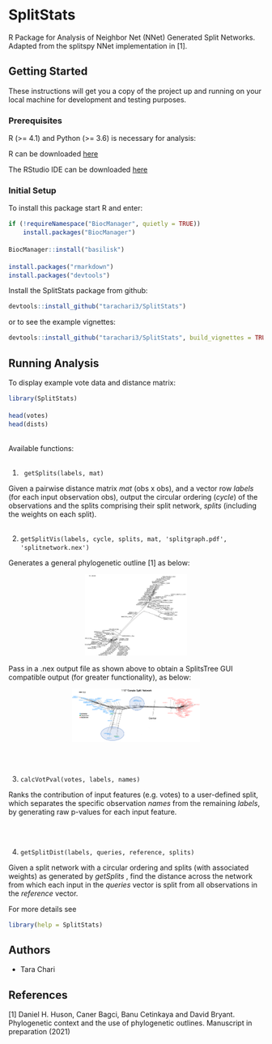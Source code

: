 # SplitStats

R Package for Analysis of Neighbor Net (NNet) Generated Split Networks.
Adapted from the splitspy NNet implementation in [1].


## Getting Started

These instructions will get you a copy of the project up and running on your local machine for development and testing purposes.

### Prerequisites

R (>= 4.1) and Python (>= 3.6) is necessary for analysis:

R can be downloaded [here](https://cran.r-project.org/mirrors.html)

The RStudio IDE can be downloaded [here](https://rstudio.com/products/rstudio/download/)

### Initial Setup

To install this package start R and enter:
```R
if (!requireNamespace("BiocManager", quietly = TRUE))
    install.packages("BiocManager")

BiocManager::install("basilisk")

install.packages("rmarkdown") 
install.packages("devtools")

```

Install the SplitStats package from github:
```R
devtools::install_github("tarachari3/SplitStats")
```
or to see the example vignettes:

```R
devtools::install_github("tarachari3/SplitStats", build_vignettes = TRUE)
```


## Running Analysis

To display example vote data and distance matrix:
```R
library(SplitStats)

head(votes)
head(dists)
```
<br />
Available functions:
<br /><br />

1. ``` getSplits(labels, mat)```

Given a pairwise distance matrix _mat_ (obs x obs), and a vector row _labels_ (for each input observation obs), output the circular ordering (_cycle_) of the observations and the splits comprising their split network, _splits_  (including the weights on each split).
<br /><br />


2. ```getSplitVis(labels, cycle, splits, mat, 'splitgraph.pdf', 'splitnetwork.nex')```

Generates a general phylogenetic outline [1] as below:

<p align="center">
  <img src="https://github.com/tarachari3/SplitStats/blob/main/splitgraph.png" width="40%" height="40%">
</p> 

Pass in a .nex output file as shown above to obtain a SplitsTree GUI compatible output (for greater functionality), as below:
<p align="center">
  <img src="https://github.com/pachterlab/CP_2021/blob/main/116senate.png" width="50%" height="50%">
</p>

<br /><br />


3. ```calcVotPval(votes, labels, names)```

Ranks the contribution of input features (e.g. votes) to a user-defined split, which separates the specific observation _names_ from the remaining _labels_, by generating raw p-values for each input feature.

<br /><br />


4. ```getSplitDist(labels, queries, reference, splits)```

Given a split network with a circular ordering and splits (with associated weights) as generated by _getSplits_ ,
find the distance across the network from which each input in the _queries_ vector is split from all observations in the _reference_ vector.


For more details see
```R
library(help = SplitStats)
```  



## Authors

* Tara Chari

## References

[1] Daniel H. Huson, Caner Bagci, Banu Cetinkaya and David Bryant. Phylogenetic context and the use of phylogenetic outlines. Manuscript in preparation (2021)

